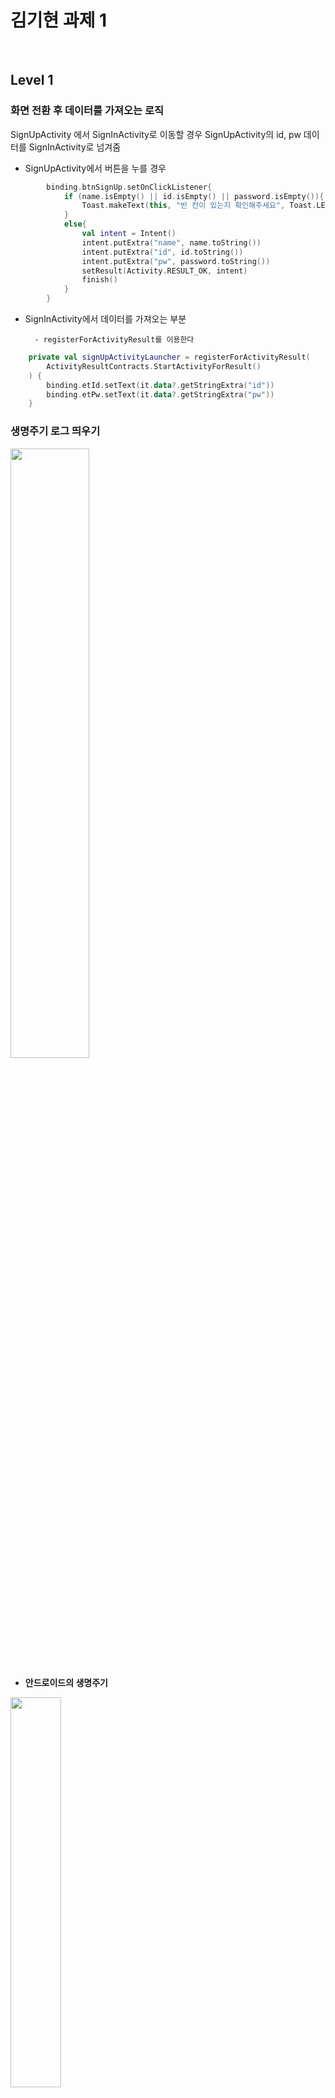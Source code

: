 # 김기현 과제 1
</br>


## Level 1

### 화면 전환 후 데이터를 가져오는 로직
SignUpActivity 에서 SignInActivity로 이동할 경우 SignUpActivity의 id, pw 데이터를 SignInActivity로 넘겨줌
- SignUpActivity에서 버튼을 누를 경우

``` Kotlin
        binding.btnSignUp.setOnClickListener{
            if (name.isEmpty() || id.isEmpty() || password.isEmpty()){
                Toast.makeText(this, "빈 칸이 있는지 확인해주세요", Toast.LENGTH_SHORT).show()
            }
            else{
                val intent = Intent()
                intent.putExtra("name", name.toString())
                intent.putExtra("id", id.toString())
                intent.putExtra("pw", password.toString())
                setResult(Activity.RESULT_OK, intent)
                finish()
            }
        }
```
- SignInActivity에서 데이터를 가져오는 부분

        - registerForActivityResult를 이용한다
``` Kotlin
    private val signUpActivityLauncher = registerForActivityResult(
        ActivityResultContracts.StartActivityForResult()
    ) {
        binding.etId.setText(it.data?.getStringExtra("id"))
        binding.etPw.setText(it.data?.getStringExtra("pw"))
    }
```

### 생명주기 로그 띄우기
<img src="https://user-images.githubusercontent.com/59547069/114302620-ca3b7200-9b04-11eb-8cfb-3e9c6241d6a5.png" width="50%" height="50%">

+ __안드로이드의 생명주기__ 

<img src="https://user-images.githubusercontent.com/59547069/114308215-0d560f00-9b1e-11eb-9185-873f00d9fa5a.png" width="40%" height="40%">

------------
## Level 2

### 변수 이름 체크
위젯명을 먼저 쓰고 뒤에서 무슨 역할을 하는 위젯인지 설명하는 방식으로 변수의 이름을 설정함

-  SignInActivity

        - cl_login_id : id를 입력하는 constraint layout
        - tv_id : id 텍스트
        - et_id : id를 입력받는 부분
        - cl_login_pw : pw를 입력하는 constraint layout
        - tv_pw : pw 텍스트
        - et_pw : pw를 입력받는 부분
        - btn_login : 로그인 버튼
        - tv_no_id : 아이디와 비밀번호가 없는지 말하는 텍스트
        - tv_sign_up : 회원가입 뷰 (SignUpActivity)로 이동하는 버튼 텍스트뷰

-  SignUpActivity

        - cl_sign_up_name : name를 입력하는 constraint layout
        - tv_sign_up_name : name 텍스트
        - et_sign_up_name : name를 입력받는 부분
        - cl_sign_up_id : id를 입력하는 constraint layout
        - tv_sign_up_id : id 텍스트
        - et_sign_up_id : id를 입력받는 부분
        - cl_sign_up_pw : pw를 입력하는 constraint layout
        - tv_sign_up_pw : pw 텍스트
        - et_sign_up_pw : pw를 입력받는 부분
        - btn_sign_up : 회원가입을 완료하는 버튼


-  HomeActivity

        - guideline/guideline2 : 레이아웃을 위한 가이드라인
        - cl_profile : 프로필이 들어가는 constraint layout
        - img_home_profile : 프로필 사진이 보여주는 이미지뷰
        - tv_home_profile_id : 프로필 아이디가 보여주는 텍스트뷰
        - tv_home_profile_name : 프로필 이름을 보여주는 텍스트뷰
        - tv_home_profile_intro : 프로필 자기소개를 보여주는 텍스트뷰

### Guideline 사용
세로로 0.05%, 0.95%의 위치에 가이드라인을 만들어 사용
</br>
<img src="https://user-images.githubusercontent.com/59547069/114306610-4343c500-9b17-11eb-868d-0b45a37a3bdb.png" width="50%" height="50%">


### 스크롤뷰 사용
자기소개 내용이 길어질 경우 스크롤해서 내용을 볼 수 있도록 스크롤뷰 사용
</br>
<img src="https://user-images.githubusercontent.com/59547069/114306667-75552700-9b17-11eb-95fc-b6a20fcc8163.png" width="50%" height="50%">


## 이번 과제를 통해 배운 내용
화면을 전환하고 데이터를 가져올 때 registerForActivityResult를 이용해보고 배우게 되었다.
그리고 이에 대해서 더 알고 싶어 찾아보았는데

기존에는 StartActivityForResult로 결과를 가져올 액티비티를 실행하고, 어떤 액티비티를 실행했는지에 상관 없이 반드시 onActivityResult Callback에서 결과를 처리해야 했다.

이렇게 되면 한 콜백에서 매우 많은 분기 처리가 필요하여 좋지 않게 된다. 그래서 registerForActivityResult, Launcher를 쓰게 되면 콜백이 모두 분리되어서 매핑하는 로직이 사라져 좋다고 한다.
